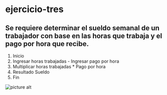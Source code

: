 # ejercicio-tres
## Se requiere determinar el sueldo semanal de un trabajador con base en las horas que trabaja y el pago por hora que recibe.
1. Inicio
2. Ingresar horas trabajadas - Ingresar pago por hora
3. Multiplicar horas trabajadas * Pago por hora
4. Resultado Sueldo
5. Fin


![picture alt](http://4.1m.yt/lbO09Bz.jpg "Diagrama de Flujo")
